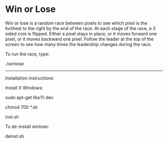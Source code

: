 # Win or Lose

Win or lose is a random race between pixels to see which pixel
is the furthest to the right by the end of the race.  At each
stage of the race, a 3 sided coin is flipped.  Either a pixel
stays in place, or it moves forward one pixel, or it moves
backward one pixel.  Follow the leader at the top of the screen
to see how many times the leadership changes during the race.

To run the race, type:

./winlose

-------------------------------------------------------------------

Installation instructions:

Install X Windows:

sudo apt-get libx11-dev

chmod 700 *.sh

inst.sh

To de-install winlose:

deinst.sh
